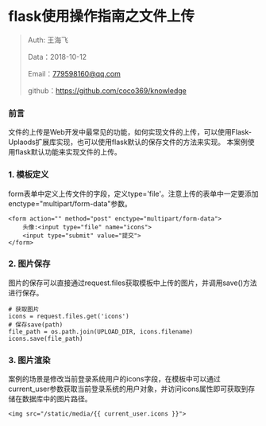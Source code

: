 

# flask使用操作指南之文件上传

>Auth: 王海飞
>
>Data：2018-10-12
>
>Email：779598160@qq.com
>
>github：https://github.com/coco369/knowledge


### 前言

文件的上传是Web开发中最常见的功能，如何实现文件的上传，可以使用Flask-Uplaods扩展库实现，也可以使用flask默认的保存文件的方法来实现。 本案例使用flask默认功能来实现文件的上传。


### 1. 模板定义

form表单中定义上传文件的字段，定义type='file'。注意上传的表单中一定要添加enctype="multipart/form-data"参数。

	<form action="" method="post" enctype="multipart/form-data">
        头像:<input type="file" name="icons">
        <input type="submit" value="提交">
    </form>

### 2. 图片保存

图片的保存可以直接通过request.files获取模板中上传的图片，并调用save()方法进行保存。

	# 获取图片
    icons = request.files.get('icons')
    # 保存save(path)
    file_path = os.path.join(UPLOAD_DIR, icons.filename)
    icons.save(file_path)

### 3. 图片渲染

案例的场景是修改当前登录系统用户的icons字段，在模板中可以通过current_user参数获取当前登录系统的用户对象，并访问icons属性即可获取到存储在数据库中的图片路径。

	<img src="/static/media/{{ current_user.icons }}">
	
